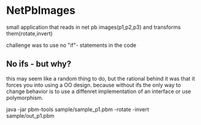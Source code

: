 
# NetPbImages
small application that reads in net pb images(p1,p2,p3) and transforms them(rotate,invert)

challenge was to use no "if"- statements in the code

## No ifs - but why?
this may seem like a random thing to do, but the rational behind it was that it forces you into using a OO design.
because without ifs the only way to change behavior is to use a diffenret implementation of an interface or use polymorphism.



java -jar pbm-tools sample/sample_p1.pbm -rotate -invert sample/out_p1.pbm
